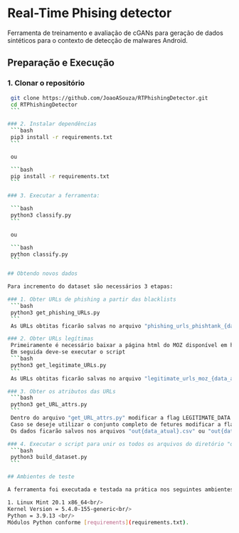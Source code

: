 # Real-Time Phising detector

Ferramenta de treinamento e avaliação de cGANs para geração de dados sintéticos para o contexto de detecção de malwares Android.

## Preparação e Execução

### 1. Clonar o repositório 
   ```bash
    git clone https://github.com/JoaoASouza/RTPhishingDetector.git
    cd RTPhishingDetector
    ```

### 2. Instalar dependências
    ```bash
    pip3 install -r requirements.txt
    ```

    ou

    ```bash
    pip install -r requirements.txt
    ```

### 3. Executar a ferramenta: 

    ```bash
    python3 classify.py
    ```

    ou

    ```bash
    python classify.py
    ```

## Obtendo novos dados

Para incremento do dataset são necessários 3 etapas:

### 1. Obter URLs de phishing a partir das blacklists
    ```bash
    python3 get_phishing_URLs.py
    ```
    As URLs obtitas ficarão salvas no arquivo "phishing_urls_phishtank_{data_atual}" dentro do diretório "lists"

### 2. Obter URLs legítimas
    Primeiramente é necessário baixar a página html do MOZ disponível em https://moz.com/top500 e substituir o arquivo "moztop500.html"
    Em seguida deve-se executar o script
    ```bash
    python3 get_legitimate_URLs.py
    ```
    As URLs obtitas ficarão salvas no arquivo "legitimate_urls_moz_{data_atual}" dentro do diretório "lists"

### 3. Obter os atributos das URLs
    ```bash
    python3 get_URL_attrs.py
    ```
    Dentro do arquivo "get_URL_attrs.py" modificar a flag LEGITIMATE_DATA para True caso se deseje obter os dados das URLs legítimas ou para False no caso de URLs de phishing
    Caso se deseje utilizar o conjunto completo de fetures modificar a flag USE_EXTERN_TOOLS para True
    Os dados ficarão salvos nos arquivos "out{data_atual}.csv" ou "out{data_atual}_legitimate.csv" (dependendo da flag LEGITIMATE_DATA) dentro do diretório "datasets"

### 4. Executar o script para unir os todos os arquivos do diretório "datasets"
    ```bash
    python3 build_dataset.py
    ```

## Ambientes de teste

A ferramenta foi executada e testada na prática nos seguintes ambientes:

1. Linux Mint 20.1 x86_64<br/>
   Kernel Version = 5.4.0-155-generic<br/>
   Python = 3.9.13 <br/>
   Módulos Python conforme [requirements](requirements.txt).
